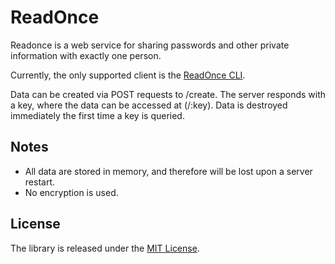 # ReadOnce

Readonce is a web service for sharing passwords and other private information with exactly one person.

Currently, the only supported client is the [ReadOnce CLI](https://github.com/freerobby/readonce-client).

Data can be created via POST requests to /create. The server responds with a key, where the data can be accessed at (/:key). Data is destroyed immediately the first time a key is queried.

## Notes

* All data are stored in memory, and therefore will be lost upon a server restart.
* No encryption is used.

## License

The library is released under the [MIT License](http://opensource.org/licenses/MIT).

